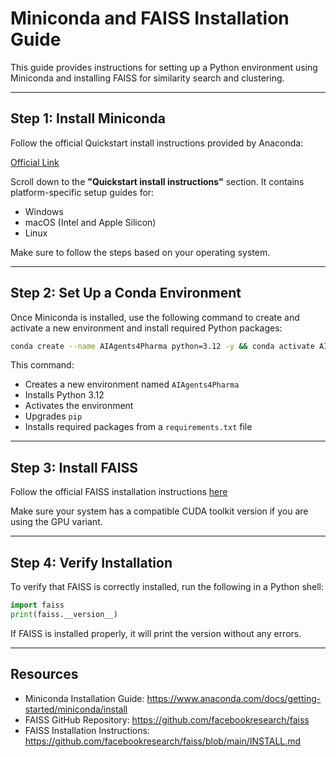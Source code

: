 # Miniconda and FAISS Installation Guide

This guide provides instructions for setting up a Python environment using Miniconda and installing FAISS for similarity search and clustering.

---

## Step 1: Install Miniconda

Follow the official Quickstart install instructions provided by Anaconda:

[Official Link](https://www.anaconda.com/docs/getting-started/miniconda/install)

Scroll down to the **"Quickstart install instructions"** section. It contains platform-specific setup guides for:

- Windows
- macOS (Intel and Apple Silicon)
- Linux

Make sure to follow the steps based on your operating system.

---

## Step 2: Set Up a Conda Environment

Once Miniconda is installed, use the following command to create and activate a new environment and install required Python packages:

```bash
conda create --name AIAgents4Pharma python=3.12 -y && conda activate AIAgents4Pharma && pip install --upgrade pip && pip install -r requirements.txt
```

This command:

- Creates a new environment named `AIAgents4Pharma`
- Installs Python 3.12
- Activates the environment
- Upgrades `pip`
- Installs required packages from a `requirements.txt` file

---

## Step 3: Install FAISS

Follow the official FAISS installation instructions [here](https://github.com/facebookresearch/faiss/blob/main/INSTALL.md)

Make sure your system has a compatible CUDA toolkit version if you are using the GPU variant.

---

## Step 4: Verify Installation

To verify that FAISS is correctly installed, run the following in a Python shell:

```python
import faiss
print(faiss.__version__)
```

If FAISS is installed properly, it will print the version without any errors.

---

## Resources

- Miniconda Installation Guide: https://www.anaconda.com/docs/getting-started/miniconda/install
- FAISS GitHub Repository: https://github.com/facebookresearch/faiss
- FAISS Installation Instructions: https://github.com/facebookresearch/faiss/blob/main/INSTALL.md

```

```
